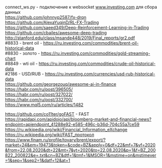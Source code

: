 connect_ws.py - подключение к websocket www.investing.com для сбора данных </br>
https://github.com/johnnyp2587/fx-drqn </br>
https://github.com/AlexaYuqinD/RL-FX-Trading </br>
https://github.com/saeed349/Deep-Reinforcement-Learning-in-Trading </br>
https://github.com/cbailes/awesome-deep-trading </br>
http://stanford.edu/class/msande448/2019/Final_reports/gr2.pdf </br>
#8833 - brent oil - https://ru.investing.com/commodities/brent-oil-historical-data</br>
#8830 - золото - https://ru.investing.com/commodities/gold-streaming-chart</br>
#8849 - wti oil - https://ru.investing.com/commodities/crude-oil-historical-data</br>
#2186 - USD/RUB - https://ru.investing.com/currencies/usd-rub-historical-data </br>
https://github.com/georgezouq/awesome-ai-in-finance </br>
https://habr.com/ru/post/396505/</br>
https://habr.com/ru/post/327022/</br>
https://habr.com/ru/post/332700/</br>
https://www.mql5.com/ru/articles/1482 </br>

https://github.com/co11ter/goFAST - FAST</br>
https://rapidapi.com/apidojo/api/bloomberg-market-and-financial-news?endpoint=apiendpoint_41288e92-e585-496c-b36d-704c55a7ce59</br>
https://ru.wikipedia.org/wiki/Financial_Information_eXchange</br>
https://ru.wikipedia.org/wiki/FAST_протокол</br>
https://www.finam.ru/profile/tovary/brent/export/?market=24&em=19473&token=&code=BZ&apply=0&df=22&mf=7&yf=2020&from=22.08.2020&dt=22&mt=7&yt=2020&to=22.08.2020&p=1&f=BZ_200822_200822&e=.txt&cn=BZ&dtf=1&tmf=1&MSOR=1&mstime=on&mstimever=1&sep=1&sep2=1&datf=12&at=1</br>
